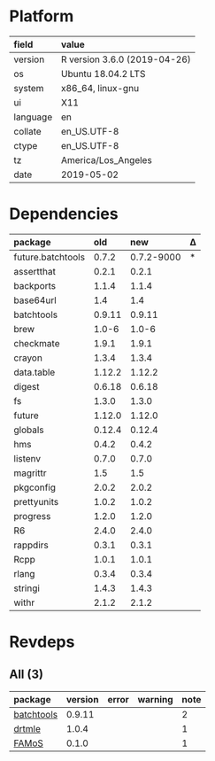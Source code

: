 # Platform

|field    |value                        |
|:--------|:----------------------------|
|version  |R version 3.6.0 (2019-04-26) |
|os       |Ubuntu 18.04.2 LTS           |
|system   |x86_64, linux-gnu            |
|ui       |X11                          |
|language |en                           |
|collate  |en_US.UTF-8                  |
|ctype    |en_US.UTF-8                  |
|tz       |America/Los_Angeles          |
|date     |2019-05-02                   |

# Dependencies

|package           |old    |new        |Δ  |
|:-----------------|:------|:----------|:--|
|future.batchtools |0.7.2  |0.7.2-9000 |*  |
|assertthat        |0.2.1  |0.2.1      |   |
|backports         |1.1.4  |1.1.4      |   |
|base64url         |1.4    |1.4        |   |
|batchtools        |0.9.11 |0.9.11     |   |
|brew              |1.0-6  |1.0-6      |   |
|checkmate         |1.9.1  |1.9.1      |   |
|crayon            |1.3.4  |1.3.4      |   |
|data.table        |1.12.2 |1.12.2     |   |
|digest            |0.6.18 |0.6.18     |   |
|fs                |1.3.0  |1.3.0      |   |
|future            |1.12.0 |1.12.0     |   |
|globals           |0.12.4 |0.12.4     |   |
|hms               |0.4.2  |0.4.2      |   |
|listenv           |0.7.0  |0.7.0      |   |
|magrittr          |1.5    |1.5        |   |
|pkgconfig         |2.0.2  |2.0.2      |   |
|prettyunits       |1.0.2  |1.0.2      |   |
|progress          |1.2.0  |1.2.0      |   |
|R6                |2.4.0  |2.4.0      |   |
|rappdirs          |0.3.1  |0.3.1      |   |
|Rcpp              |1.0.1  |1.0.1      |   |
|rlang             |0.3.4  |0.3.4      |   |
|stringi           |1.4.3  |1.4.3      |   |
|withr             |2.1.2  |2.1.2      |   |

# Revdeps

## All (3)

|package                              |version |error |warning |note |
|:------------------------------------|:-------|:-----|:-------|:----|
|[batchtools](problems.md#batchtools) |0.9.11  |      |        |2    |
|[drtmle](problems.md#drtmle)         |1.0.4   |      |        |1    |
|[FAMoS](problems.md#famos)           |0.1.0   |      |        |1    |

